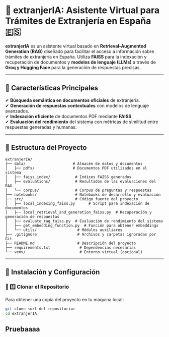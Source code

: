 # 📌 extranjerIA: Asistente Virtual para Trámites de Extranjería en España 🇪🇸

**extranjerIA** es un asistente virtual basado en **Retrieval-Augmented Generation (RAG)** diseñado para facilitar el acceso a información sobre trámites de extranjería en España. Utiliza **FAISS** para la indexación y recuperación de documentos y **modelos de lenguaje (LLMs)** a través de **Groq y Hugging Face** para la generación de respuestas precisas.

---

## 🚀 Características Principales
✔ **Búsqueda semántica en documentos oficiales** de extranjería.  
✔ **Generación de respuestas contextuales** con modelos de lenguaje avanzados.  
✔ **Indexación eficiente** de documentos PDF mediante **FAISS**.  
✔ **Evaluación del rendimiento** del sistema con métricas de similitud entre respuestas generadas y humanas.  

---

## 📁 Estructura del Proyecto

```plaintext
extranjerIA/
├── data/                     # Almacén de datos y documentos
│   ├── pdfs/                 # Documentos PDF utilizados en el sistema
│   ├── faiss_index/           # Índices FAISS generados
│   ├── evaluations/           # Resultados de las evaluaciones del RAG
│   └── corpus/                # Corpus de preguntas y respuestas
├── notebooks/                 # Notebooks de desarrollo y evaluación
├── src/                       # Código fuente del proyecto
│   ├── local_indexing_faiss.py      # Script para indexación de documentos
│   ├── local_retrieval_and_generation_faiss.py  # Recuperación y generación de respuestas
│   ├── evaluate_rag_faiss.py  # Evaluación de rendimiento del sistema
│   ├── get_embedding_function.py  # Función para obtener embeddings
│   └── utils/                  # Módulos auxiliares
├── .gitignore                  # Archivos y carpetas ignoradas por Git
├── README.md                   # Descripción del proyecto
├── requirements.txt             # Dependencias necesarias
└── venv/                        # Entorno virtual (opcional)
```

---

## 📌 Instalación y Configuración

### 🔹 1️⃣ Clonar el Repositorio
Para obtener una copia del proyecto en tu máquina local:
```bash
git clone <url-del-repositorio>
cd extranjerIA
```

## Pruebaaaa
